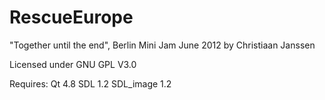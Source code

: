 RescueEurope
============

"Together until the end", Berlin Mini Jam June 2012
by Christiaan Janssen

Licensed under GNU GPL V3.0

Requires:
Qt 4.8
SDL 1.2
SDL_image 1.2
